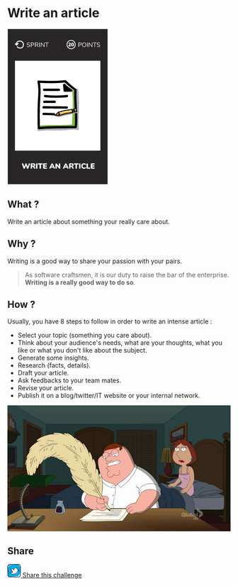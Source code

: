 # Write an article
![Write article](images/write-an-article.png)  

## What ?
Write an article about something your really care about.

## Why ?
Writing is a good way to share your passion with your pairs.
> As software craftsmen, it is our duty to raise the bar of the enterprise. **Writing is a really good way to do so**.

## How ?
Usually, you have 8 steps to follow in order to write an intense article :
* Select your topic (something you care about).
* Think about your audience's needs, what are your thoughts, what you like or what you don't like about the subject.
* Generate some insights.
* Research (facts, details).  
* Draft your article.
* Ask feedbacks to your team mates.
* Revise your article.
* Publish it on a blog/twitter/IT website or your internal network.

![Write article](images/write-article1.jpg)  

## Share
![Share](../images/twitter.png)[ Share this challenge](https://twitter.com/home?status=I%20have%20just%20completed%20the%20Write%20an%20article%20%23craft_challenges%20from%20%40agilepartner%20http://tiny.cc/bd40wy)